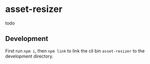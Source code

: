 # asset-resizer

todo

## Development

First run `npm i`, then `npm link` to link the cli bin `asset-resizer` to the development directory.
